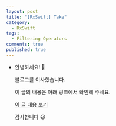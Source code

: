 ```yaml
---
layout: post
title: "[RxSwift] Take"
category: 
  - RxSwift
tags: 
  - Filtering Operators
comments: true
published: true
---
```


- 안녕하세요! 👋

  블로그를 이사했습니다.

  이 글의 내용은 아래 링크에서 확인해 주세요.

  [이 글 내용 보기](https://gitminam.com/ios/rxswift-take/)

  감사합니다 😃